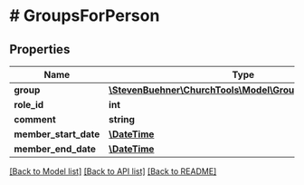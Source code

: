 # # GroupsForPerson

## Properties

Name | Type | Description | Notes
------------ | ------------- | ------------- | -------------
**group** | [**\StevenBuehner\ChurchTools\Model\GroupsForPersonGroup**](GroupsForPersonGroup.md) |  | [optional]
**role_id** | **int** |  | [optional]
**comment** | **string** |  | [optional]
**member_start_date** | [**\DateTime**](\DateTime.md) |  | [optional]
**member_end_date** | [**\DateTime**](\DateTime.md) |  | [optional]

[[Back to Model list]](../../README.md#models) [[Back to API list]](../../README.md#endpoints) [[Back to README]](../../README.md)
